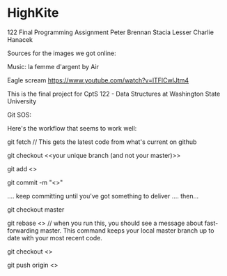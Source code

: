 # HighKite
122 Final Programming Assignment
Peter Brennan
Stacia Lesser
Charlie Hanacek


Sources for the images we got online:








Music: la femme d'argent by Air

Eagle scream
https://www.youtube.com/watch?v=lTFICwlJtm4






This is the final project for CptS 122 - Data Structures at Washington State University

Git SOS:

Here's the workflow that seems to work well:

  git fetch // This gets the latest code from what's current on github

  git checkout <<your unique branch (and not your master)>>

  git add <<files you want to add>>

  git commit -m "<<Your informative commit message>>"

  .... keep committing until you've got something to deliver .... then...

  git checkout master 


  git rebase <<your unique branch from above>> // when you run this, you should see a message about fast-forwarding master. This command keeps your local master branch up to date with your most recent code.

  git checkout <<your unique branch from above>>

  git push origin <<your unique branch from above>>




